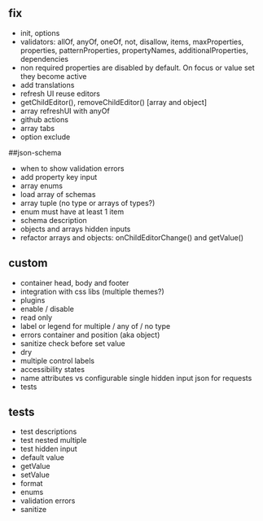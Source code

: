 ## fix

- init, options
- validators: allOf, anyOf, oneOf, not, disallow, items, maxProperties, properties, patternProperties, propertyNames, additionalProperties, dependencies 
- non required properties are disabled by default. On focus or value set they become active
- add translations
- refresh UI reuse editors
- getChildEditor(), removeChildEditor() [array and object]
- array refreshUI with anyOf
- github actions
- array tabs
- option exclude

##json-schema
- when to show validation errors
- add property key input
- array enums
- load array of schemas
- array tuple (no type or arrays of types?)
- enum must have at least 1 item
- schema description
- objects and arrays hidden inputs
- refactor arrays and objects: onChildEditorChange() and getValue()

## custom
- container head, body and footer
- integration with css libs (multiple themes?)
- plugins
- enable / disable
- read only
- label or legend for multiple / any of / no type
- errors container and position (aka object)
- sanitize check before set value
- dry
- multiple control labels
- accessibility states
- name attributes vs configurable single hidden input json for requests
- tests

## tests

- test descriptions
- test nested multiple
- test hidden input
- default value
- getValue
- setValue
- format
- enums
- validation errors
- sanitize
